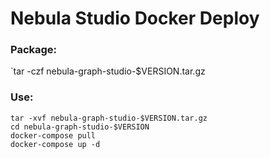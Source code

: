 # Nebula Studio Docker Deploy

### Package: 

`tar -czf nebula-graph-studio-$VERSION.tar.gz

### Use:

```
tar -xvf nebula-graph-studio-$VERSION.tar.gz
cd nebula-graph-studio-$VERSION
docker-compose pull
docker-compose up -d
```